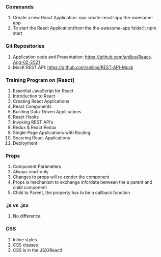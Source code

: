 
### Commands

1. Create a new React Application: npx create-react-app the-awesome-app
2. To start the React Application(from the the-awesome-app folder): npm start


### Git Repositories

1. Application code and Presentation: https://github.com/aniljos/React-Aug-02-2021
2. MocK REST API: https://github.com/aniljos/REST-API-Mock

### Training Program on [React]


1.  Essential JavaScript for React
2.  Introduction to React
3.  Creating React Applications
4.  React Components  
5.  Building Data-Driven Applications
6.  React Hooks
7.  Invoking REST API’s
8.  Redux & React Redux
9.  Single-Page Applications with Routing
10. Securing React Applications
11. Deployment


### Props

1. Component Parameters
2. Always read-only
3. Changes to props will re-render the component
4. Props is mechanism to exchange info/data between the a parent and child component
5. Child to Parent, the property has to be a callback function

### .js vs .jsx

1. No difference

### CSS

1. Inline styles
2. CSS classes
3. CSS is in the JSX(React) 